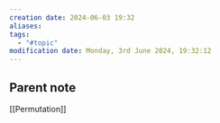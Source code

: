 ```yaml
---
creation date: 2024-06-03 19:32
aliases: 
tags:
  - "#topic"
modification date: Monday, 3rd June 2024, 19:32:12
---
```


## Parent note
[[Permutation]]